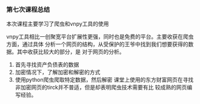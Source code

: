 ### 第七次课程总结

本次课程主要学习了爬虫和vnpy工具的使用

vnpy工具相比一创聚宽平台扩展性更强，同时也是免费的平台。主要收获在爬虫方面，通过具体
分析一个网页的结构，从受保护的王爷中找到我们想要获得的数据。其中收获比较大的部分，是
对于网页的分析。
1. 首先寻找资产负债表的数据
2. 加密情况下，了解加密和解密的方式
3. 使用python爬虫爬取特定数据，然后解密
课堂上使用的东方财富网页在寻找非加密网页的tirck并不普适，但是却表明爬虫技术需要有比
较成熟的网页编写经验。
